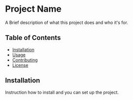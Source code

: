 # Project Name

A Brief description of what this project does and who it's for.

## Table of Contents

  - [Installation](#installation)
  - [Usage](#usage)
  - [Contributing](#contributing)
  - [License](#license)

## Installation

Instruction how to install and you can set up the project.
